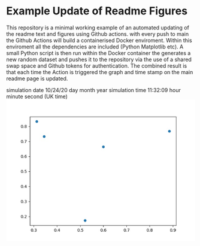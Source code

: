# Example Update of Readme Figures

This repository is a minimal working example of an automated
updating of the readme text and figures using Github actions.
with every push to main the Github Actions will build a
containerised Docker enviroment. Within this enviroment all
the dependencies are included (Python Matplotlib etc).
A small Python script is then run within the Docker container
the generates a new random dataset and pushes it to the repository
via the use of a shared swap space and Github tokens for authentication.
The combined result is that each time the Action is triggered
the graph and time stamp on the main readme page is updated.


simulation date 10/24/20 day month year
simulation time 11:32:09 hour minute second (UK time)
![latest results](https://github.com/Shimwell/example_update_of_readme_figures/blob/main/new_figure.jpg)